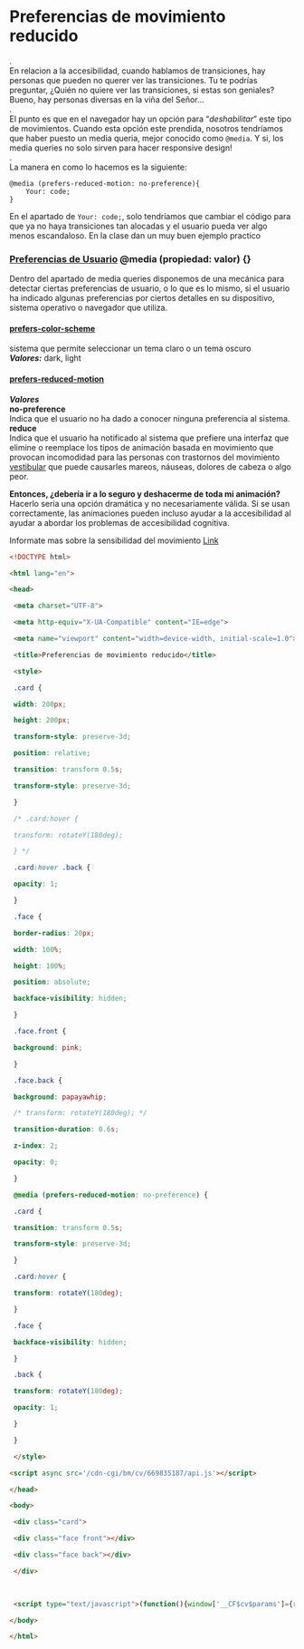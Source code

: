 # Preferencias de movimiento reducido

.  
En relacion a la accesibilidad, cuando hablamos de transiciones, hay personas que pueden no querer ver las transiciones. Tu te podrías preguntar, ¿Quién no quiere ver las transiciones, si estas son geniales? Bueno, hay personas diversas en la viña del Señor…  
.  
El punto es que en el navegador hay un opción para “_deshabilitar_” este tipo de movimientos. Cuando esta opción este prendida, nosotros tendríamos que haber puesto un media queria, mejor conocido como `@media`. Y si, los media queries no solo sirven para hacer responsive design!  
.  
La manera en como lo hacemos es la siguiente:

```
@media (prefers-reduced-motion: no-preference){
	Your: code;
}
```

En el apartado de `Your: code;`, solo tendríamos que cambiar el código para que ya no haya transiciones tan alocadas y el usuario pueda ver algo menos escandaloso. En la clase dan un muy buen ejemplo practico


### [Preferencias de Usuario](https://lenguajecss.com/css/responsive-web-design/preferencias-usuario/) @media (propiedad: valor) {}

Dentro del apartado de media queries disponemos de una mecánica para detectar ciertas preferencias de usuario, o lo que es lo mismo, si el usuario ha indicado algunas preferencias por ciertos detalles en su dispositivo, sistema operativo o navegador que utiliza.

#### [prefers-color-scheme](https://developer.mozilla.org/en-US/docs/Web/CSS/@media/prefers-color-scheme)

sistema que permite seleccionar un tema claro o un tema oscuro  
_**Valores:**_ dark, light

#### [prefers-reduced-motion](https://developer.mozilla.org/en-US/docs/Web/CSS/@media/prefers-reduced-motion)

_**Valores**_  
**no-preference**  
Indica que el usuario no ha dado a conocer ninguna preferencia al sistema.  
**reduce**  
Indica que el usuario ha notificado al sistema que prefiere una interfaz que elimine o reemplace los tipos de animación basada en movimiento que provocan incomodidad para las personas con trastornos del movimiento [vestibular](https://vestibular.org/article/what-is-vestibular/desorden-vestibular-vertigo-en-espanol/) que puede causarles mareos, náuseas, dolores de cabeza o algo peor.

**Entonces, ¿debería ir a lo seguro y deshacerme de toda mi animación?**  
Hacerlo sería una opción dramática y no necesariamente válida. Si se usan correctamente, las animaciones pueden incluso ayudar a la accesibilidad al ayudar a abordar los problemas de accesibilidad cognitiva.

Informate mas sobre la sensibilidad del movimiento [Link](https://alistapart.com/article/designing-safer-web-animation-for-motion-sensitivity/)

```html
<!DOCTYPE html>

<html lang="en">

<head>

 <meta charset="UTF-8">

 <meta http-equiv="X-UA-Compatible" content="IE=edge">

 <meta name="viewport" content="width=device-width, initial-scale=1.0">

 <title>Preferencias de movimiento reducido</title>

 <style>

 .card {

 width: 200px;

 height: 200px;

 transform-style: preserve-3d;

 position: relative;

 transition: transform 0.5s;

 transform-style: preserve-3d;

 }

 /* .card:hover {

 transform: rotateY(180deg);

 } */

 .card:hover .back {

 opacity: 1;

 }

 .face {

 border-radius: 20px;

 width: 100%;

 height: 100%;

 position: absolute;

 backface-visibility: hidden;

 }

 .face.front {

 background: pink;

 }

 .face.back {

 background: papayawhip;

 /* transform: rotateY(180deg); */

 transition-duration: 0.6s;

 z-index: 2;

 opacity: 0;

 }

 @media (prefers-reduced-motion: no-preference) {

 .card {

 transition: transform 0.5s;

 transform-style: preserve-3d;

 }

 .card:hover {

 transform: rotateY(180deg);

 }

 .face {

 backface-visibility: hidden;

 }

 .back {

 transform: rotateY(180deg);

 opacity: 1;

 }

 }

 </style>

<script async src='/cdn-cgi/bm/cv/669835187/api.js'></script>

</head>

<body>

 <div class="card">

 <div class="face front"></div>

 <div class="face back"></div>

 </div>

  

 <script type="text/javascript">(function(){window['__CF$cv$params']={r:'6d1b9943be82325e',m:'Bf4JoTo6jZN1b4Nf.XgKXZy_yk3eKZw6zf.yX7NaWx8-1642884040-0-AZRfZIKsgmFnBi1Em0WhG4TTiXuI7SVYhzWn4TUWpABZ7Jli8RWNNH41H5l4e7O8nfb1bHmyE+11v/IOotvXZ1BFppK9pt/Yxr4GOs/80SLogyqGArvzn3yREXv1xYgfLFfJimyekN4yYzWpj9Jmb48Nn9zAUcdMzHQu91lLYyJBG1dee3nnRXNpYqlpLjTBzBoedzRXwHZKSRu4WU6MBBaxnh5dqcckd9zq8iYgcneNCWZb5Gal6uOlY5ij2sps+w==',s:[0xf4a262b688,0x72d2a314ec],}})();</script>

</body>

</html>
```